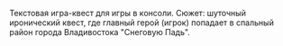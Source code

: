 Текстовая игра-квест для игры в консоли.
Сюжет: шуточный иронический квест, где главный герой (игрок) попадает в спальный район города Владивостока "Снеговую Падь".
